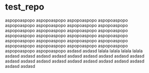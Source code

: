 # test_repo
aspopoaspopo
aspopoaspopo
aspopoaspopo
aspopoaspopo
aspopoaspopo
aspopoaspopo
aspopoaspopo
aspopoaspopo
aspopoaspopo
aspopoaspopo
aspopoaspopo
aspopoaspopo
aspopoaspopo
aspopoaspopo
aspopoaspopo
aspopoaspopo
aspopoaspopo
aspopoaspopo
aspopoaspopo
aspopoaspopo
aspopoaspopo
aspopoaspopo
aspopoaspopo
aspopoaspopo
aspopoaspopo
aspopoaspopo
asdasd
asdasd
lalala
lalala
lalala
lalala
asdasd
asdasd
asdasd
asdasd
asdasd
asdasd
asdasd
asdasd
asdasd
asdasd
asdasd
asdasd
asdasd
asdasd
asdasd
asdasd
asdasd
asdasd
asdasd
asdasd
